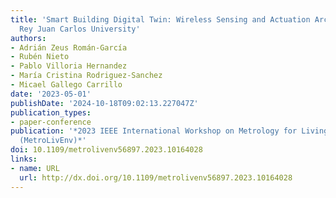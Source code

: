 ```yaml
---
title: 'Smart Building Digital Twin: Wireless Sensing and Actuation Architecture at
  Rey Juan Carlos University'
authors:
- Adrián Zeus Román-García
- Rubén Nieto
- Pablo Villoria Hernandez
- María Cristina Rodriguez-Sanchez
- Micael Gallego Carrillo
date: '2023-05-01'
publishDate: '2024-10-18T09:02:13.227047Z'
publication_types:
- paper-conference
publication: '*2023 IEEE International Workshop on Metrology for Living Environment
  (MetroLivEnv)*'
doi: 10.1109/metrolivenv56897.2023.10164028
links:
- name: URL
  url: http://dx.doi.org/10.1109/metrolivenv56897.2023.10164028
---
```

